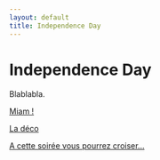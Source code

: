 ```yaml
---
layout: default
title: Independence Day
---
```


# Independence Day

Blablabla.

[Miam !](/pages/independence_day/miam.html)

[La déco](/pages/independence_day/deco.html)

[A cette soirée vous pourrez croiser...](/pages/independence_day/deguisements.html)
